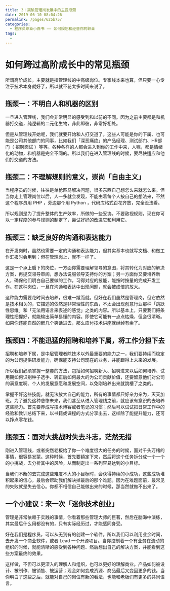 ```yaml
---
title: 3：突破管理岗发展中的主要瓶颈
date: 2019-06-10 08:04:26
permalink: /pages/625b75/
categories:
  - 程序员职业小白书 —— 如何规划和经营你的职业
tags:
  - 
---
```

# 如何跨过高阶成长中的常见瓶颈

所谓高阶成长，主要就是指管理线的中高级岗位。专家线本来也算，但只要一心专注于技术本身就好了，所以就不花太多时间来说了。

## 瓶颈一：不明白人和机器的区别

一旦进入管理线，我们会非常明显的感受到和以前的不同。因为之前主要都是和机器打交道，纯逻辑的二元化生物，非此即彼，非常好相处。

但是从管理线开始呢，我们就要开始和人打交道了。这些人可能是你的下属、也可能是公司其他部门的同事，比如我们「深恶痛绝」的产品经理、测试部门、HR部门（ 招聘面试 ）等等。各种各样的人都会进入到你的工作中来，人嘛，都是情绪化的动物，和机器是完全不同的。所以我们在进入管理线的时候，要尽快适应和他们打交道的方法。

## 瓶颈二：不理解规则的意义，崇尚「自由主义」

当程序员的时候，往往是单枪匹马解决问题，很多东西自己想怎么来就怎么来。但当你走上管理岗位以后，人一多就会发现，不能由着每个人按自己的想法来，不然这个程序员用 PHP ，旁边那个用 Python ，代码库格式百花齐放，完全没法看。

所以规则是为了提升整体的生产效率，所做的一些妥协。不要敌视规则，现在你可以一定程度的参与规则的制定了，尝试好好的改进它和利用它。

## 瓶颈三：缺乏良好的沟通和表达能力

在开发岗时，虽然也需要一定的沟通和表达能力，但其实基本也就写文档、和做工作汇报时会用到；但在管理岗上，就不一样了。

这是一个承上启下的岗位，一方面你需要理解领导的意图，将其转化为对应的解决方案，再提交领导审阅，想办法说服领导支持你的方案；另一方面你又要培养新人，确保他们明白自己要做的工作，习得对应的技能，能按时按量的完成开发工作。在这种岗位，一旦在沟通和表达中出现问题，就会被成倍的放大。

这种能力需要花时间去培养，很难一蹴而就。但好在我们虽然是管理岗，但它依然是技术相关的，它描述的依然是非常理性的东西，不太会出现创意行业那种「跳跃性思维」和「无法用语言来表述的感觉」之类的内容。所以基本上，只要我们把条理性把握好，就能输出简单易懂的内容。即使它可能有一点点枯燥，但会很清晰。如果你还能自然的嵌几个笑话进去，那么应付技术讲座就绰绰有余了。

## 瓶颈四：不能迅猛的招聘和培养下属，将工作分担下去

招聘和培养下属，是中层管理者除技术以外最重要的能力之一，我们要持续而稳定的为公司提供研发能力，确保能支持公司现在的业务，并能跟得上未来的发展。

所以我们必须掌握一整套的方法，包括如何招聘新人、招聘进来以后如何培养、试用期如何识别种子选手、转正后如何最大的为公司贡献价值，还要留意他们对公司的满意度啊、个人的发展意愿和发展空间，以免刚培养出来就跳槽了之类的。

掌握不好这些技能，就无法放大自己的能力，所有的事情都只好亲力亲为，天天加班。为了避免这种悲惨未来，我们甚至从进入管理线之前，就应该有意识的去培养这些能力。首先要养成写技术博客或者笔记的习惯；然后可以试试把日常工作中的经验和教训总结下来，以书籍或课程的方式分享出去，这样除了能提升能力，还可以挣点零花钱。

## 瓶颈五：面对大挑战时失去斗志，茫然无措

刚进入管理线，或者突然老板给了你一个难度很大的任务的时候，面对千头万绪的事情，很容易发蒙。这种时候，首先要镇定下来，然后将这个任务拆分成一个一个的小挑战，去分析其中的风险，从而制定出一系列容易达到的小目标。

当我们不断的去完成这些难度不大的小目标时，会获得持续的小成功，这些成功堆积起来的信心，最后会帮助我们解决掉最后的那个难题。因为在难题面前，最常见的失败就是失去信心。你都不相信自己能做出来的时候，那当然就做不出来了。

## 一个小建议：来一次「迷你技术创业」

管理是非常依赖于实践的事情，你看着那些管理大师的巨著，然后在脑海中演练，其实最后什么用都没有的，只有实际经历过，才能感同身受。

好在我们是程序员，可以从无到有的创建一个软件。所以我们可以利用业余时间，去开发一个商业软件，或者 Lead 一个开源项目。当你控制着一个有业务在流动的组织的时候，就能清晰的感受到各种问题、然后想出自己的解决方案，并能看到这些方案最终的效果。

这样做，不但可以更深入的理解人和组织，也可以更好的理解商业。产品如何被设计、被制作、被销售、被运营；现金如何变成资源、商品最后又变回更多的钱。当你明白了这些之后，就能对自己的岗位有新的看法，也能和老板们有更多的共同语言。